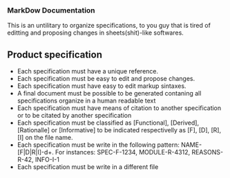 ### MarkDow Documentation

This is an untilitary to organize specifications, to you guy that is tired of editting and proposing changes in sheets(shit)-like softwares.

## Product specification
* Each specification must have a unique reference.
* Each specification must be easy to edit and propose changes.
* Each specification must have easy to edit markup sintaxes.
* A final document must be possible to be generated contaning all specifications organize in a human readable text
* Each specification must have means of citation to another specification or to be citated by another specification
* Each specification must be classified as [Functional], [Derived], [Rationalle] or [Informative] to be indicated respectivelly as [F], [D], [R], [I] on the file name.
* Each specification must be write in the following pattern: NAME-[F|D|R|I]-d+. For instances: SPEC-F-1234, MODULE-R-4312, REASONS-R-42, INFO-I-1
* Each specification must be write in a different file
